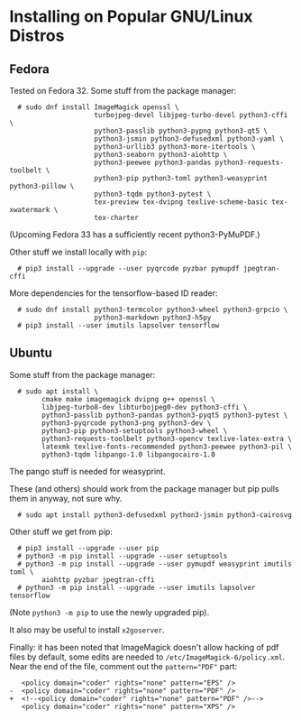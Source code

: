 <!--
__copyright__ = "Copyright (C) 2018 Andrew Rechnitzer"
__copyright__ = "Copyright (C) 2018-2020 Colin B. Macdonald"
__license__ = "AGPL-3.0-or-later"
 -->

Installing on Popular GNU/Linux Distros
=======================================

Fedora
------

Tested on Fedora 32.  Some stuff from the package manager:
```
  # sudo dnf install ImageMagick openssl \
                     turbojpeg-devel libjpeg-turbo-devel python3-cffi \
                     python3-passlib python3-pypng python3-qt5 \
                     python3-jsmin python3-defusedxml python3-yaml \
                     python3-urllib3 python3-more-itertools \
                     python3-seaborn python3-aiohttp \
                     python3-peewee python3-pandas python3-requests-toolbelt \
                     python3-pip python3-toml python3-weasyprint python3-pillow \
                     python3-tqdm python3-pytest \
                     tex-preview tex-dvipng texlive-scheme-basic tex-xwatermark \
                     tex-charter
```
(Upcoming Fedora 33 has a sufficiently recent python3-PyMuPDF.)

Other stuff we install locally with `pip`:
```
  # pip3 install --upgrade --user pyqrcode pyzbar pymupdf jpegtran-cffi
```

More dependencies for the tensorflow-based ID reader:
```
  # sudo dnf install python3-termcolor python3-wheel python3-grpcio \
                     python3-markdown python3-h5py
  # pip3 install --user imutils lapsolver tensorflow
```


Ubuntu
------

Some stuff from the package manager:
```
  # sudo apt install \
        cmake make imagemagick dvipng g++ openssl \
        libjpeg-turbo8-dev libturbojpeg0-dev python3-cffi \
        python3-passlib python3-pandas python3-pyqt5 python3-pytest \
        python3-pyqrcode python3-png python3-dev \
        python3-pip python3-setuptools python3-wheel \
        python3-requests-toolbelt python3-opencv texlive-latex-extra \
        latexmk texlive-fonts-recommended python3-peewee python3-pil \
        python3-tqdm libpango-1.0 libpangocairo-1.0
```
The pango stuff is needed for weasyprint.

These (and others) should work from the package manager but pip pulls them
in anyway, not sure why.
```
  # sudo apt install python3-defusedxml python3-jsmin python3-cairosvg
```

Other stuff we get from pip:
```
  # pip3 install --upgrade --user pip
  # python3 -m pip install --upgrade --user setuptools
  # python3 -m pip install --upgrade --user pymupdf weasyprint imutils toml \
        aiohttp pyzbar jpegtran-cffi
  # python3 -m pip install --upgrade --user imutils lapsolver tensorflow
```
(Note `python3 -m pip` to use the newly upgraded pip).

It also may be useful to install `x2goserver`.

Finally: it has been noted that ImageMagick doesn't allow hacking
of pdf files by default, some edits are needed to
`/etc/ImageMagick-6/policy.xml`.  Near the end of the file,
comment out the `pattern="PDF"` part:
```dif
   <policy domain="coder" rights="none" pattern="EPS" />
-  <policy domain="coder" rights="none" pattern="PDF" />
+  <!--<policy domain="coder" rights="none" pattern="PDF" />-->
   <policy domain="coder" rights="none" pattern="XPS" />
```
